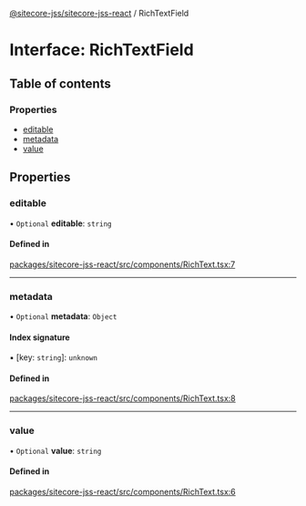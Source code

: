 [@sitecore-jss/sitecore-jss-react](../README.md) / RichTextField

# Interface: RichTextField

## Table of contents

### Properties

- [editable](RichTextField.md#editable)
- [metadata](RichTextField.md#metadata)
- [value](RichTextField.md#value)

## Properties

### editable

• `Optional` **editable**: `string`

#### Defined in

[packages/sitecore-jss-react/src/components/RichText.tsx:7](https://github.com/Sitecore/jss/blob/529d8d122/packages/sitecore-jss-react/src/components/RichText.tsx#L7)

___

### metadata

• `Optional` **metadata**: `Object`

#### Index signature

▪ [key: `string`]: `unknown`

#### Defined in

[packages/sitecore-jss-react/src/components/RichText.tsx:8](https://github.com/Sitecore/jss/blob/529d8d122/packages/sitecore-jss-react/src/components/RichText.tsx#L8)

___

### value

• `Optional` **value**: `string`

#### Defined in

[packages/sitecore-jss-react/src/components/RichText.tsx:6](https://github.com/Sitecore/jss/blob/529d8d122/packages/sitecore-jss-react/src/components/RichText.tsx#L6)
